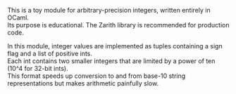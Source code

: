 This is a toy module for arbitrary-precision integers, written entirely in OCaml.  
Its purpose is educational. The Zarith library is recommended for production code.

In this module, integer values are implemented as tuples containing a sign flag and a list of positive ints.  
Each int contains two smaller integers that are limited by a power of ten (10^4 for 32-bit ints).  
This format speeds up conversion to and from base-10 string representations but makes arithmetic painfully slow.
